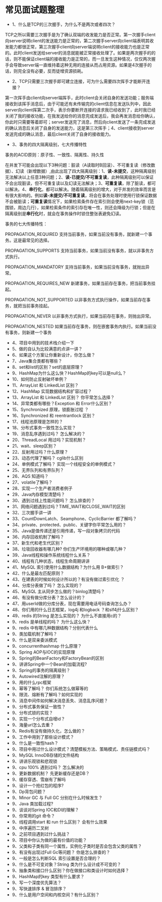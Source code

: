 # 常见面试题整理

- 1、什么是TCP的三次握手，为什么不是两次或者四次？

TCP之所以需要三次握手是为了确认双端的收发能力是否正常。第一次握手client向server说明client的发送能力是正常的，第二次握手server向client端表明其收发能力都很正常，第三次握手client向server端说明client的接收能力也是正常的。此时client发送给server的消息就能被正常接收处理了。如果是两次握手的的话，则不能保证client端的接收能力是正常的，而一旦发生这种情况，仅仅两次握手会导致server端一直维持着这种无用的连接从而占用资源。如果是4次握手的话，则完全没有必要，反而徒增资源损耗。

- 2、TCP只需要三次握手即可建立连接，可为什么需要四次挥手才能断开连接？

第一次挥手由client向server端挥手，此时client会关闭自身的发送功能；服务端接收到该挥手消息后，由于可能还有未传输完的client信息在发送队列中，因此server向client挥第二次手，表示你要断开连接的请求我已经收到了，此时我已经关闭了我的接收功能，在我发送给你的消息完成发送后，我会再发消息给你确认，你此时只需要等着即可；server发送完了消息，然后向client发送了一条完成发送的确认消息后关闭了自身的发送能力，这是第三次挥手；4、client接收到server发送完成的确认消息，最后client关闭了自身的接收能力。

- 3、事务的四大隔离级别，七大传播特性

事务的ACID原则：原子性、一致性、隔离性、持久性

在并发下可能会出现以下3种问题：脏读（A读取时B回滚）、不可重复读（修改数据）、幻读（新增数据）,由此出现了四大隔离级别：1、**读-未提交**，这种隔离级别无法解决以上任意3种问题；2、**读-已提交/不可重复读**，此种隔离级别可以保证不会出现脏读，但不可重复读以及幻读无法解决；3、**可重复读**，除了脏读，都可以解决。4、**串行化**，都可以解决。随着隔离级别的增大，对于并发的效率而言是有很大影响的。例如**读-未提交/不可重复读**，将会在事务处理时使用行锁保证数据不会被脏读；**可重复读**情况下，如果检索条件存在索引则会使用next-key锁（范围锁，周边几行），如果检索条件的索引存在唯一性，则还会降级为行锁；但是在隔离级别是**串行化**时，就会在事务操作时锁住整张表避免幻读。

事务的七大传播特性：

PROPAGATION_REQUIRED
支持当前事务，如果当前没有事务，就新建一个事务。这是最常见的选择。

PROPAGATION_SUPPORTS
支持当前事务，如果当前没有事务，就以非事务方式执行。

PROPAGATION_MANDATORY
支持当前事务，如果当前没有事务，就抛出异常。

PROPAGATION_REQUIRES_NEW
新建事务，如果当前存在事务，把当前事务挂起。

PROPAGATION_NOT_SUPPORTED
以非事务方式执行操作，如果当前存在事务，就把当前事务挂起。

PROPAGATION_NEVER
以非事务方式执行，如果当前存在事务，则抛出异常。

PROPAGATION_NESTED
如果当前存在事务，则在嵌套事务内执行。如果当前没有事务，则新建一个事务

- 4、项目中用到的技术栈介绍一下
- 5、做的自认为比较满意的点讲一讲？
- 6、如果这个方案让你重新设计，你怎么做？
- 7、Java集合类都有哪些？
- 8、set和list的区别？set的底层原理？
- 9、HashMap为什么这么快？HashMap的key可以是null么？
- 10、如何防止反射破坏单例？
- 11、ArrayList 和 LinkedList 区别？
- 12、HashMap 实现数据结构和扩容过程？
- 13、ArrayList 和 LinkedList 区别？ 你平常怎么选择？
- 14、异常类都有哪些？Exception 和 Error什么区别？
- 15、Synchronized 原理，锁膨胀过程 ？
- 16、Synchronized 和 reentrantlock 区别？
- 17、线程池原理是怎样的？
- 18、分布式事务一致性怎么实现？
- 19、消息乱序遇到过吗？ 怎么解决的？
- 20、ThreadLocal 用过吗？实现机制？
- 21、wait、sleep区别？
- 22、反射用过吗？什么原理？
- 23、动态代理了解吗？ cglib什么区别
- 24、单例模式了解吗？ 实现一个线程安全的单例模式？
- 25、无界队列和有界队列？
- 26、AQS 知道吗？
- 27、volatile了解吗？
- 28、实现一个生产者消费者例子
- 29、Java内存模型清楚吗？
- 30、遇到过线上性能问题吗？ 怎么排查的？
- 31、网络问题遇到过吗？TIME_WAIT和CLOSE_WAIT的区别
- 32、三次握手讲一讲
- 33、CountDownLatch、Seamphone、CyclicBarrier 都了解吗？
- 34、private、protected、public、关键字你平常怎么用的？
- 35、Java是值传递还是引用传递，写一段对象拷贝的代码
- 36、内存回收机制了解吗？
- 37、新生代和老生代区别？
- 38、垃圾回收器有哪几种? 你们生产环境用的哪种或哪几种？
- 39、Java线程和操作系统线程什么关系？
- 40、线程有几种状态，线程生命周期讲讲
- 41、MySQL 索引使用什么数据结构？为什么用 B+做索引？
- 42、什么是最左匹配原则？
- 43、在建表的时候如何设计所以的？有没有做过索引优化 ？
- 44、分库分表做了吗？ 怎么实现的？
- 45、MySQL 主从同步怎么做的？binlog清楚吗？
- 46、有没有做分库分表？怎么设计的？
- 47、用userId做的分库分表，现在需要用电话号码查询怎么办？
- 48、你们用的什么日志框架，log4j 和logback ？和slf4j什么区别？
- 49、redis 的String 是怎么实现的？ 为什么不直接用c的？
- 9、redis 是单线程的吗？ 为什么这么快？
- 9、redis 中有哪几种数据结构？分别代表什么
- 9、类加载机制了解吗？
- 9、什么是双亲委派模式
- 9、concurrenthashmap 什么原理？
- 9、Spring AOP与IOC的实现原理
- 9、Spring的BeanFactory和FactoryBean的区别
- 9、讲讲Spring中一个Bean的加载流程?
- 9、Spring的事务的隔离级别？
- 9、Autowired注解的原理？
- 9、用的什么rpc框架
- 9、幂等了解吗？ 你们系统怎么做幂等的
- 9、限流、熔断有了解吗？如何实现的
- 9、消息中间件如何解决消息丢失、消息乱序问题？
- 9、分布式事务保证一致性？
- 9、分布式锁的实现？
- 9、实现一个分布式自增id？
- 9、海量url怎么去重？
- 9、Redis有没有做持久化，怎么做的？
- 9、工作中用到了那些设计模式？
- 9、什么是一致性hash？
- 9、项目中用过什么设计模式？清楚模板方法、策略模式、责任链模式吗？
- 9、MySQL InnoDB存储的文件结构
- 9、讲讲乐观锁和悲观锁
- 9、cpu 100% 遇到过吗？ 怎么解决的
- 9、更新数据机制？ 先更新缓存还是DB？
- 9、缓存穿透、雪崩有了解吗
- 9、设计一个抢红包的程序?
- 9、Dp背包问题？
- 9、Minor GC 与 Full GC 分别在什么时候发生？
- 9、Java 类加载过程?
- 9、谈谈对Spring IOC和DI的理解？
- 9、你常用的git 命令？
- 9、线程调用start 和 run 什么区别？ 会有什么效果
- 9、中序遍历二叉树
- 9、之前项目遇到过什么挑战？
- 9、项目中你认为做的最有价值的功能？
- 9、父类和子类有同一个属性，实例化子类时是否会包含父类的属性？
- 9、有没有出现过Full Gc等问题？ 你是怎么排查的？
- 9、一般是怎么判断SQL 索引设置是否合理的？
- 9、什么是不可变对象？String 类为什么设计成不可变的？
- 9、抽象类和接口什么区别？你在做接口和类设计时如何选择？
- 9、HashMap的key 类型有什么要求？
- 9、写一个深度优先算法？
- 9、写快速排序 & 冒泡排序？
- 9、什么是用户空间和内核空间？有什么区别？
